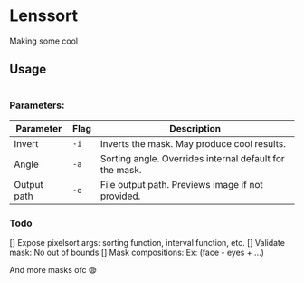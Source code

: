 # Lenssort

Making some cool 

## Usage

```bash

```


### Parameters:

Parameter   | Flag 	| Description
------------|-------|------------
Invert      | `-i`	| Inverts the mask. May produce cool results.
Angle       | `-a`	| Sorting angle. Overrides internal default for the mask.
Output path | `-o`	| File output path. Previews image if not provided.


### Todo
[] Expose pixelsort args: sorting function, interval function, etc.
[] Validate mask: No out of bounds
[] Mask compositions: Ex: (face - eyes + ...)

And more masks ofc 😪